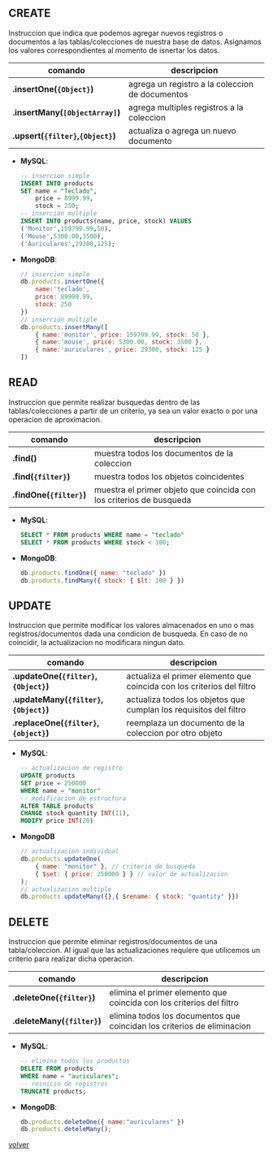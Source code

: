 ## CREATE

Instruccion que indica que podemos agregar nuevos registros o documentos a las tablas/colecciones de nuestra base de datos. Asignamos los valores correspondientes al momento de isnertar los datos.

| comando | descripcion |
|--|--|
| __.insertOne(`{Object}`)__ | agrega un registro a la coleccion de documentos |
| __.insertMany(`[ObjectArray]`)__ | agrega multiples registros a la coleccion |
| __.upsert(`{filter}`,`{Object}`)__ | actualiza o agrega un nuevo documento |

* __MySQL__:
    ```sql
    -- insercion simple
    INSERT INTO products
    SET name = "Teclado", 
        price = 8999.99, 
        stock = 250;
    -- insercion multiple
    INSERT INTO products(name, price, stock) VALUES
    ('Monitor',159799.99,50),
    ('Mouse',5300.00,3500),
    ('Auriculares',29300,125);
    ```
* __MongoDB__:
    ```js
    // insercion simple
    db.products.insertOne({
        name:'teclado', 
        price: 89999.99, 
        stock: 250
    })
    // insercion multiple
    db.products.insertMany([
        { name:'monitor', price: 159799.99, stock: 50 },
        { name:'mouse', price: 5300.00, stock: 3500 },
        { name:'auriculares', price: 29300, stock: 125 }
    ])
    ```

## READ

Instruccion que permite realizar busquedas dentro de las tablas/colecciones a partir de un criterio, ya sea un valor exacto o por una operacion de aproximacion.

| comando | descripcion |
|--|--|
| __.find()__| muestra todos los documentos de la coleccion |
| __.find(`{filter}`)__ | muestra todos los objetos coincidentes |
| __.findOne(`{filter}`)__ | muestra el primer objeto que coincida con los criterios de busqueda |

* __MySQL__:
    ```sql
    SELECT * FROM products WHERE name = "teclado"
    SELECT * FROM products WHERE stock < 100;
    ```
* __MongoDB__:
    ```js
    db.products.findOne({ name: "teclado" })
    db.products.findMany({ stock: { $lt: 100 } })
    ```
    
## UPDATE

Instruccion que permite modificar los valores almacenados en uno o mas registros/documentos dada una condicion de busqueda. En caso de no coincidir, la actualizacion no modificara ningun dato.

| comando | descripcion |
|--|--|
| __.updateOne(`{filter}`, `{Object}`)__ | actualiza el primer elemento que coincida con los criterios del filtro |
| __.updateMany(`{filter}`,`{Object}`)__ | actualiza todos los objetos que cumplan los requisitos del filtro |
| __.replaceOne(`{filter}`,`{object}`)__ | reemplaza un documento de la coleccion por otro objeto |

* __MySQL__:
    ```sql
    -- actualizacion de registro
    UPDATE products
    SET price = 250000
    WHERE name = "monitor"
    -- modificacion de estructura
    ALTER TABLE products
    CHANGE stock quantity INT(11),
    MODIFY price INT(20)
    ```
* __MongoDB__
    ```js
    // actualizacion individual
    db.products.updateOne(
        { name: "monitor" }, // criterio de busqueda
        { $set: { price: 250000 } } // valor de actualizacion
    );
    // actualizacion multiple
    db.products.updateMany({},{ $rename: { stock: "quantity" }})
    ```

## DELETE

Instruccion que permite eliminar registros/documentos de una tabla/coleccion. Al igual que las actualizaciones requiere que utilicemos un criterio para realizar dicha operacion.

| comando | descripcion |
|--|--|
| __.deleteOne(`{filter}`)__ | elimina el primer elemento que coincida con los criterios del filtro |
| __.deleteMany(`{filter}`)__ | elimina todos los documentos que coincidan los criterios de eliminacion |

* __MySQL__:
    ```sql
    -- elimina todos los productos
    DELETE FROM products
    WHERE name = "auriculares";
    -- reinicio de registros
    TRUNCATE products;
    ```
* __MongoDB__:
    ```js
    db.products.deleteOne({ name:"auriculares" })
    db.products.deteleMany();
    ```

[volver](../readme.md)